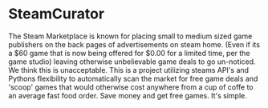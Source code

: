 # SteamCurator
The Steam Marketplace is known for placing small to medium sized game publishers on the back pages of advertisements on steam home. (Even if its a $60 game that is now being offered for $0.00 for a limited time, per the game studio) leaving otherwise unbelievable game deals to go un-noticed. We think this is unacceptable. This is a project utilizing steams API's and Pythons flexibility to automatically scan the market for free game deals and 'scoop' games that would otherwise cost anywhere from a cup of coffe to an average fast food order. Save money and get free games. It's simple.
